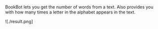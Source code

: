 

BookBot lets you get the number of words from a text. Also provides you with how many times a letter in the alphabet appears in the text.

![./result.png]

